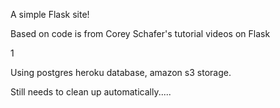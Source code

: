 A simple Flask site!

Based on code is from Corey Schafer's tutorial videos on Flask

1

Using postgres heroku database, amazon s3 storage.

Still needs to clean up automatically.....